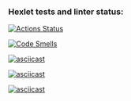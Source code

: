 ### Hexlet tests and linter status:

[![Actions Status](https://github.com/ValeriaZherditskaia/frontend-project-44/actions/workflows/hexlet-check.yml/badge.svg)](https://github.com/ValeriaZherditskaia/frontend-project-44/actions)

[![Code Smells](https://sonarcloud.io/api/project_badges/measure?project=ValeriaZherditskaia_frontend-project-44&metric=code_smells)](https://sonarcloud.io/summary/new_code?id=ValeriaZherditskaia_frontend-project-44)

[![asciicast](https://asciinema.org/a/vWFJSer8q6JpTPfNWtmqqQwjI.svg)](https://asciinema.org/a/vWFJSer8q6JpTPfNWtmqqQwjI)

[![asciicast](https://asciinema.org/a/KPvebUXfX1svlgzEnZdwL6Ppy.svg)](https://asciinema.org/a/KPvebUXfX1svlgzEnZdwL6Ppy)

[![asciicast](https://asciinema.org/a/9Nd7Zn3WchvESduFEJDcje1cF.svg)](https://asciinema.org/a/9Nd7Zn3WchvESduFEJDcje1cF)
